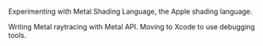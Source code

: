 
Experimenting with Metal Shading Language, the Apple shading language.


Writing Metal raytracing with Metal API. Moving to Xcode to use debugging tools.